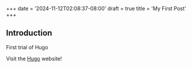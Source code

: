 +++
date = '2024-11-12T02:08:37-08:00'
draft = true
title = 'My First Post'
+++

## Introduction
First trial of Hugo

Visit the [Hugo](https://gohugo.io) website!
